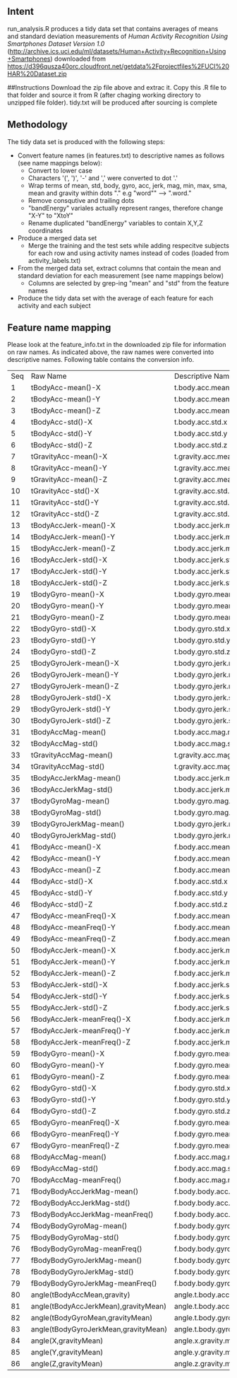 
## Intent

run_analysis.R produces a tidy data set that contains averages of means and standard deviation measurements of *Human Activity Recognition Using Smartphones Dataset Version 1.0* (http://archive.ics.uci.edu/ml/datasets/Human+Activity+Recognition+Using+Smartphones) downloaded from https://d396qusza40orc.cloudfront.net/getdata%2Fprojectfiles%2FUCI%20HAR%20Dataset.zip

##Instructions
Download the zip file above and extrac it. Copy this .R file to that folder and source it from R (after chaging working directory to unzipped file folder). tidy.txt will be produced after sourcing is complete

## Methodology
The tidy data set is produced with the following steps:

* Convert feature names (in features.txt) to descriptive names as follows (see name mappings below):
   * Convert to lower case
   * Characters '(', ')', '-' and ',' were converted to dot '.'
   * Wrap terms of mean, std, body, gyro, acc, jerk, mag, min, max, sma, mean and gravity within dots "." e.g "word"" --> ".word."
   * Remove consqutive and trailing dots 
   * "bandEnergy" variales actually represent ranges, therefore change "X-Y" to "XtoY"
   * Rename duplicated "bandEnergy" variables to contain X,Y,Z coordinates
* Produce a merged data set
   * Merge the training and the test sets while adding respecitve subjects for each row and using activity names instead of codes (loaded from activity_labels.txt)
* From the merged data set, extract columns that contain the mean and standard deviation for each measurement (see name mappings below)
   * Columns are selected by grep-ing "mean" and "std" from the feature names
* Produce the tidy data set with the average of each feature for each activity and each subject

## Feature name mapping
Please look at the feature_info.txt in the downloaded zip file for information on raw names. As indicated above, the raw names were converted into descriptive names. Following table contains the conversion info.

<table>
<tr><td> Seq </td><td> Raw Name </td><td> Descriptive Name </td><tr>
<tr><td> 1 </td><td> tBodyAcc-mean()-X </td><td> t.body.acc.mean.x </td><tr>
<tr><td> 2 </td><td> tBodyAcc-mean()-Y </td><td> t.body.acc.mean.y </td><tr>
<tr><td> 3 </td><td> tBodyAcc-mean()-Z </td><td> t.body.acc.mean.z </td><tr>
<tr><td> 4 </td><td> tBodyAcc-std()-X </td><td> t.body.acc.std.x </td><tr>
<tr><td> 5 </td><td> tBodyAcc-std()-Y </td><td> t.body.acc.std.y </td><tr>
<tr><td> 6 </td><td> tBodyAcc-std()-Z </td><td> t.body.acc.std.z </td><tr>
<tr><td> 7 </td><td> tGravityAcc-mean()-X </td><td> t.gravity.acc.mean.x </td><tr>
<tr><td> 8 </td><td> tGravityAcc-mean()-Y </td><td> t.gravity.acc.mean.y </td><tr>
<tr><td> 9 </td><td> tGravityAcc-mean()-Z </td><td> t.gravity.acc.mean.z </td><tr>
<tr><td> 10 </td><td> tGravityAcc-std()-X </td><td> t.gravity.acc.std.x </td><tr>
<tr><td> 11 </td><td> tGravityAcc-std()-Y </td><td> t.gravity.acc.std.y </td><tr>
<tr><td> 12 </td><td> tGravityAcc-std()-Z </td><td> t.gravity.acc.std.z </td><tr>
<tr><td> 13 </td><td> tBodyAccJerk-mean()-X </td><td> t.body.acc.jerk.mean.x </td><tr>
<tr><td> 14 </td><td> tBodyAccJerk-mean()-Y </td><td> t.body.acc.jerk.mean.y </td><tr>
<tr><td> 15 </td><td> tBodyAccJerk-mean()-Z </td><td> t.body.acc.jerk.mean.z </td><tr>
<tr><td> 16 </td><td> tBodyAccJerk-std()-X </td><td> t.body.acc.jerk.std.x </td><tr>
<tr><td> 17 </td><td> tBodyAccJerk-std()-Y </td><td> t.body.acc.jerk.std.y </td><tr>
<tr><td> 18 </td><td> tBodyAccJerk-std()-Z </td><td> t.body.acc.jerk.std.z </td><tr>
<tr><td> 19 </td><td> tBodyGyro-mean()-X </td><td> t.body.gyro.mean.x </td><tr>
<tr><td> 20 </td><td> tBodyGyro-mean()-Y </td><td> t.body.gyro.mean.y </td><tr>
<tr><td> 21 </td><td> tBodyGyro-mean()-Z </td><td> t.body.gyro.mean.z </td><tr>
<tr><td> 22 </td><td> tBodyGyro-std()-X </td><td> t.body.gyro.std.x </td><tr>
<tr><td> 23 </td><td> tBodyGyro-std()-Y </td><td> t.body.gyro.std.y </td><tr>
<tr><td> 24 </td><td> tBodyGyro-std()-Z </td><td> t.body.gyro.std.z </td><tr>
<tr><td> 25 </td><td> tBodyGyroJerk-mean()-X </td><td> t.body.gyro.jerk.mean.x </td><tr>
<tr><td> 26 </td><td> tBodyGyroJerk-mean()-Y </td><td> t.body.gyro.jerk.mean.y </td><tr>
<tr><td> 27 </td><td> tBodyGyroJerk-mean()-Z </td><td> t.body.gyro.jerk.mean.z </td><tr>
<tr><td> 28 </td><td> tBodyGyroJerk-std()-X </td><td> t.body.gyro.jerk.std.x </td><tr>
<tr><td> 29 </td><td> tBodyGyroJerk-std()-Y </td><td> t.body.gyro.jerk.std.y </td><tr>
<tr><td> 30 </td><td> tBodyGyroJerk-std()-Z </td><td> t.body.gyro.jerk.std.z </td><tr>
<tr><td> 31 </td><td> tBodyAccMag-mean() </td><td> t.body.acc.mag.mean </td><tr>
<tr><td> 32 </td><td> tBodyAccMag-std() </td><td> t.body.acc.mag.std </td><tr>
<tr><td> 33 </td><td> tGravityAccMag-mean() </td><td> t.gravity.acc.mag.mean </td><tr>
<tr><td> 34 </td><td> tGravityAccMag-std() </td><td> t.gravity.acc.mag.std </td><tr>
<tr><td> 35 </td><td> tBodyAccJerkMag-mean() </td><td> t.body.acc.jerk.mag.mean </td><tr>
<tr><td> 36 </td><td> tBodyAccJerkMag-std() </td><td> t.body.acc.jerk.mag.std </td><tr>
<tr><td> 37 </td><td> tBodyGyroMag-mean() </td><td> t.body.gyro.mag.mean </td><tr>
<tr><td> 38 </td><td> tBodyGyroMag-std() </td><td> t.body.gyro.mag.std </td><tr>
<tr><td> 39 </td><td> tBodyGyroJerkMag-mean() </td><td> t.body.gyro.jerk.mag.mean </td><tr>
<tr><td> 40 </td><td> tBodyGyroJerkMag-std() </td><td> t.body.gyro.jerk.mag.std </td><tr>
<tr><td> 41 </td><td> fBodyAcc-mean()-X </td><td> f.body.acc.mean.x </td><tr>
<tr><td> 42 </td><td> fBodyAcc-mean()-Y </td><td> f.body.acc.mean.y </td><tr>
<tr><td> 43 </td><td> fBodyAcc-mean()-Z </td><td> f.body.acc.mean.z </td><tr>
<tr><td> 44 </td><td> fBodyAcc-std()-X </td><td> f.body.acc.std.x </td><tr>
<tr><td> 45 </td><td> fBodyAcc-std()-Y </td><td> f.body.acc.std.y </td><tr>
<tr><td> 46 </td><td> fBodyAcc-std()-Z </td><td> f.body.acc.std.z </td><tr>
<tr><td> 47 </td><td> fBodyAcc-meanFreq()-X </td><td> f.body.acc.mean.freq.x </td><tr>
<tr><td> 48 </td><td> fBodyAcc-meanFreq()-Y </td><td> f.body.acc.mean.freq.y </td><tr>
<tr><td> 49 </td><td> fBodyAcc-meanFreq()-Z </td><td> f.body.acc.mean.freq.z </td><tr>
<tr><td> 50 </td><td> fBodyAccJerk-mean()-X </td><td> f.body.acc.jerk.mean.x </td><tr>
<tr><td> 51 </td><td> fBodyAccJerk-mean()-Y </td><td> f.body.acc.jerk.mean.y </td><tr>
<tr><td> 52 </td><td> fBodyAccJerk-mean()-Z </td><td> f.body.acc.jerk.mean.z </td><tr>
<tr><td> 53 </td><td> fBodyAccJerk-std()-X </td><td> f.body.acc.jerk.std.x </td><tr>
<tr><td> 54 </td><td> fBodyAccJerk-std()-Y </td><td> f.body.acc.jerk.std.y </td><tr>
<tr><td> 55 </td><td> fBodyAccJerk-std()-Z </td><td> f.body.acc.jerk.std.z </td><tr>
<tr><td> 56 </td><td> fBodyAccJerk-meanFreq()-X </td><td> f.body.acc.jerk.mean.freq.x </td><tr>
<tr><td> 57 </td><td> fBodyAccJerk-meanFreq()-Y </td><td> f.body.acc.jerk.mean.freq.y </td><tr>
<tr><td> 58 </td><td> fBodyAccJerk-meanFreq()-Z </td><td> f.body.acc.jerk.mean.freq.z </td><tr>
<tr><td> 59 </td><td> fBodyGyro-mean()-X </td><td> f.body.gyro.mean.x </td><tr>
<tr><td> 60 </td><td> fBodyGyro-mean()-Y </td><td> f.body.gyro.mean.y </td><tr>
<tr><td> 61 </td><td> fBodyGyro-mean()-Z </td><td> f.body.gyro.mean.z </td><tr>
<tr><td> 62 </td><td> fBodyGyro-std()-X </td><td> f.body.gyro.std.x </td><tr>
<tr><td> 63 </td><td> fBodyGyro-std()-Y </td><td> f.body.gyro.std.y </td><tr>
<tr><td> 64 </td><td> fBodyGyro-std()-Z </td><td> f.body.gyro.std.z </td><tr>
<tr><td> 65 </td><td> fBodyGyro-meanFreq()-X </td><td> f.body.gyro.mean.freq.x </td><tr>
<tr><td> 66 </td><td> fBodyGyro-meanFreq()-Y </td><td> f.body.gyro.mean.freq.y </td><tr>
<tr><td> 67 </td><td> fBodyGyro-meanFreq()-Z </td><td> f.body.gyro.mean.freq.z </td><tr>
<tr><td> 68 </td><td> fBodyAccMag-mean() </td><td> f.body.acc.mag.mean </td><tr>
<tr><td> 69 </td><td> fBodyAccMag-std() </td><td> f.body.acc.mag.std </td><tr>
<tr><td> 70 </td><td> fBodyAccMag-meanFreq() </td><td> f.body.acc.mag.mean.freq </td><tr>
<tr><td> 71 </td><td> fBodyBodyAccJerkMag-mean() </td><td> f.body.body.acc.jerk.mag.mean </td><tr>
<tr><td> 72 </td><td> fBodyBodyAccJerkMag-std() </td><td> f.body.body.acc.jerk.mag.std </td><tr>
<tr><td> 73 </td><td> fBodyBodyAccJerkMag-meanFreq() </td><td> f.body.body.acc.jerk.mag.mean.freq </td><tr>
<tr><td> 74 </td><td> fBodyBodyGyroMag-mean() </td><td> f.body.body.gyro.mag.mean </td><tr>
<tr><td> 75 </td><td> fBodyBodyGyroMag-std() </td><td> f.body.body.gyro.mag.std </td><tr>
<tr><td> 76 </td><td> fBodyBodyGyroMag-meanFreq() </td><td> f.body.body.gyro.mag.mean.freq </td><tr>
<tr><td> 77 </td><td> fBodyBodyGyroJerkMag-mean() </td><td> f.body.body.gyro.jerk.mag.mean </td><tr>
<tr><td> 78 </td><td> fBodyBodyGyroJerkMag-std() </td><td> f.body.body.gyro.jerk.mag.std </td><tr>
<tr><td> 79 </td><td> fBodyBodyGyroJerkMag-meanFreq() </td><td> f.body.body.gyro.jerk.mag.mean.freq </td><tr>
<tr><td> 80 </td><td> angle(tBodyAccMean,gravity) </td><td> angle.t.body.acc.mean.gravity </td><tr>
<tr><td> 81 </td><td> angle(tBodyAccJerkMean),gravityMean) </td><td> angle.t.body.acc.jerk.mean.gravity.mean </td><tr>
<tr><td> 82 </td><td> angle(tBodyGyroMean,gravityMean) </td><td> angle.t.body.gyro.mean.gravity.mean </td><tr>
<tr><td> 83 </td><td> angle(tBodyGyroJerkMean,gravityMean) </td><td> angle.t.body.gyro.jerk.mean.gravity.mean </td><tr>
<tr><td> 84 </td><td> angle(X,gravityMean) </td><td> angle.x.gravity.mean </td><tr>
<tr><td> 85 </td><td> angle(Y,gravityMean) </td><td> angle.y.gravity.mean </td><tr>
<tr><td> 86 </td><td> angle(Z,gravityMean) </td><td> angle.z.gravity.mean </td><tr>
</table>
